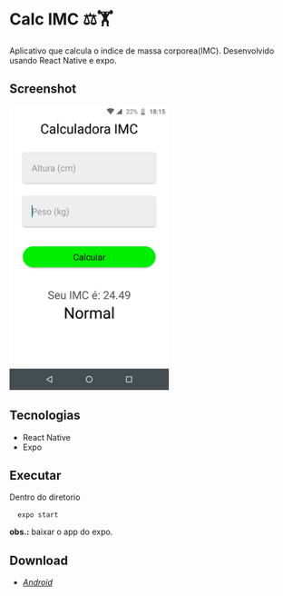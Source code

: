 # Calc IMC ⚖️🏋️

Aplicativo que calcula o indice de massa corporea(IMC).
Desenvolvido usando React Native e expo.

## Screenshot

<img src="screenshot/img2.png" alt="img2" height="500"/>

## Tecnologias

* React Native
* Expo

## Executar
Dentro do diretorio
```
  expo start

```
**obs.:** baixar o app do expo.

## Download
* *[Android](https://github.com/LucasGMeneses/calc-imc/releases/download/1.0/imc-calc.apk)*
